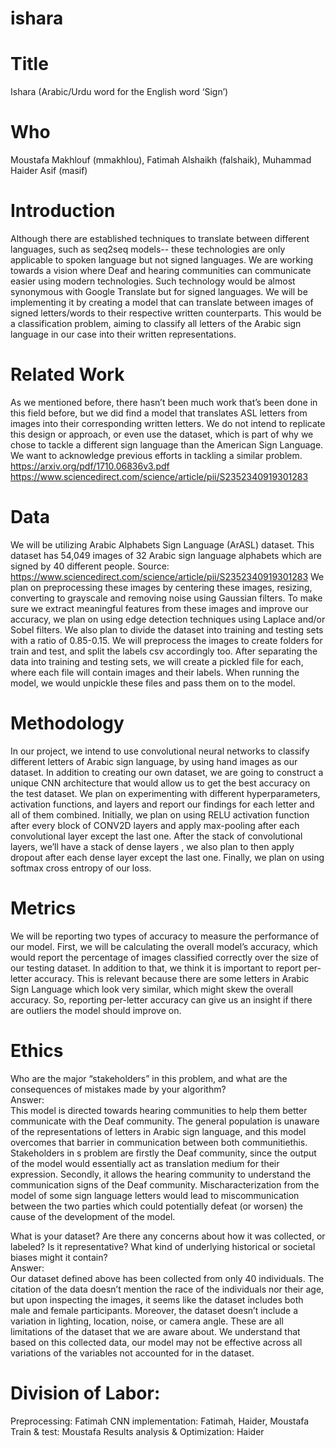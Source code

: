 # ishara


# Title
Ishara (Arabic/Urdu word for the English word ‘Sign’)

# Who
Moustafa Makhlouf (mmakhlou), Fatimah Alshaikh (falshaik), Muhammad Haider Asif (masif)

# Introduction
Although there are established techniques to translate between different languages, such as seq2seq models-- these technologies are only applicable to spoken language but not signed languages. We are working towards a vision where Deaf and hearing communities can communicate easier using modern technologies. Such technology would be almost synonymous with Google Translate but for signed languages. We will be implementing it by creating a model that can translate between images of signed letters/words to their respective written counterparts. This would be a classification problem, aiming to classify all letters of the Arabic sign language in our case into their written representations.
 

# Related Work
As we mentioned before, there hasn’t been much work that’s been done in this field before, but we did find a model that translates ASL letters from images into their corresponding written letters. We do not intend to replicate this design or approach, or even use the dataset, which is part of why we chose to tackle a different sign language than the American Sign Language. We want to acknowledge previous efforts in tackling a similar problem. 
https://arxiv.org/pdf/1710.06836v3.pdf
https://www.sciencedirect.com/science/article/pii/S2352340919301283 

# Data
We will be utilizing Arabic Alphabets Sign Language (ArASL) dataset. This dataset has 54,049 images of 32 Arabic sign language alphabets which are signed by 40 different people. Source: https://www.sciencedirect.com/science/article/pii/S2352340919301283
We plan on preprocessing these images by centering these images, resizing, converting to grayscale and removing noise using Gaussian filters. To make sure we extract meaningful features from these images and improve our accuracy,  we plan on using edge detection techniques using Laplace and/or Sobel filters. We also plan to divide the dataset into training and testing sets with a ratio of 0.85-0.15. We will preprocess the images to create folders for train and test, and split the labels csv accordingly too.  After separating the data into training and testing sets, we will create a pickled file for each, where each file will contain images and their labels. When running the model, we would unpickle these files and pass them on to the model.

# Methodology
In our project, we intend to use convolutional neural networks to classify different letters of Arabic sign language, by using hand images as our dataset. In addition to creating our own dataset, we are going to construct a unique CNN architecture that would allow us to get the best accuracy on the test dataset. We plan on experimenting with different hyperparameters, activation functions, and layers and report our findings for each letter and all of them combined. Initially, we plan on using RELU activation function after every block of CONV2D layers and apply max-pooling after each convolutional layer except the last one. After the stack of convolutional layers, we’ll have a stack of dense layers , we also plan to then apply dropout after each dense layer except the last one. Finally, we plan on using softmax cross entropy of our loss.

# Metrics
We will be reporting two types of accuracy to measure the performance of our model. First, we will be calculating the overall model’s accuracy, which would report the percentage of images classified correctly over the size of our testing dataset. In addition to that, we think it is important to report per-letter accuracy. This is relevant because there are some letters in Arabic Sign Language which look very similar, which might skew the overall accuracy. So, reporting per-letter accuracy can give us an insight if there are outliers the model should improve on. 

# Ethics
Who are the major “stakeholders” in this problem, and what are the consequences of mistakes made by your algorithm?  
Answer:  
This model is directed towards hearing communities to help them better communicate with the Deaf community. The general population is unaware of the representations of letters in Arabic sign language, and this model overcomes that barrier in communication between both communitiethis. Stakeholders in s problem are firstly the Deaf community, since the output of the model would essentially act as translation medium for their expression. Secondly, it allows the hearing community to understand the communication signs of the Deaf community. Mischaracterization from the model of some sign language letters would lead to miscommunication between the two parties which could potentially defeat (or worsen) the cause of the development of the model. 


What is your dataset? Are there any concerns about how it was collected, or labeled? Is it representative? What kind of underlying historical or societal biases might it contain?  
Answer:   
Our dataset defined above has been collected from only 40 individuals. The citation of the data doesn’t mention the race of the individuals nor their age, but upon inspecting the images, it seems like the dataset includes both male and female participants. Moreover, the dataset doesn’t include a variation in lighting, location, noise, or camera angle. These are all limitations of the dataset that we are aware about. We understand that based on this collected data, our model may not be effective across all variations of the variables not accounted for in the dataset. 


# Division of Labor:
Preprocessing: Fatimah
CNN implementation: Fatimah, Haider, Moustafa
Train & test: Moustafa
Results analysis & Optimization: Haider
